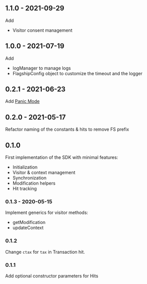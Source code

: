 ## 1.1.0 - 2021-09-29

Add

- Visitor consent management

## 1.0.0 - 2021-07-19

Add

- logManager to manage logs
- FlagshipConfig object to customize the timeout and the logger

## 0.2.1 - 2021-06-23

Add [Panic Mode](https://developers.flagship.io/docs/glossary#panic-mode)

## 0.2.0 - 2021-05-17

Refactor naming of the constants & hits to remove FS prefix

## 0.1.0

First implementation of the SDK with minimal features:

- Initialization
- Visitor & context management
- Synchronization
- Modification helpers
- Hit tracking

### 0.1.3 - 2020-05-15

Implement generics for visitor methods:

- getModification
- updateContext

### 0.1.2

Change `ctax` for `tax` in Transaction hit.

### 0.1.1

Add optional constructor parameters for Hits
